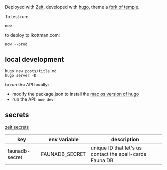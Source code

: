 Deployed with [Zeit](https://zeit.co), developed with [hugo](https://gohugo.io), theme a [fork of temple](https://github.com/ikottman/temple).

To test run:
```
now
```

to deploy to ikottman.com:
```
now --prod
```

## local development

```
hugo new posts/title.md
hugo server -D
```

to run the API locally:
* modify the package.json to install the [mac os version of hugo](https://github.com/gohugoio/hugo/releases)
* run the API: `now dev`

## secrets
[zeit secrets](https://zeit.co/docs/now-cli#commands/secrets)

| key | env variable | description |
|-----|-----| ------ |
| faunadb-secret | FAUNADB_SECRET | unique ID that let's us contact the spell-cards Fauna DB | 